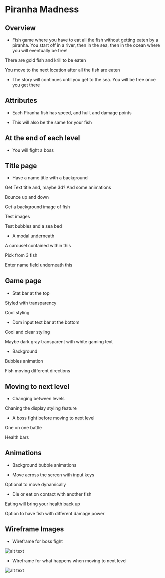 # Piranha Madness 

## Overview 

* Fish game where you have to eat all the fish without getting eaten by a piranha. You start off in a river, then in the sea, then in the ocean where you will eventually be free! 

There are gold fish and krill to be eaten 

You move to the next location after all the fish are eaten 

* The story will continues until you get to the sea. You will be free once you get there 

 

 

## Attributes 

* Each Piranha fish has speed, and hull, and damage points 

* This will also be the same for your fish 

 

## At the end of each level 

* You will fight a boss 

 
 
## Title page 

* Have a name title with a background 

Get Text title and, maybe 3d? And some animations 

Bounce up and down 

Get a background image of fish 

Test images 

Test bubbles and a sea bed 

 

* A modal underneath  

A carousel contained within this 

Pick from 3 fish 

Enter name field underneath this 

 

 

## Game page 

* Stat bar at the top 

Styled with transparency 

Cool styling 

* Dom input text bar at the bottom 

Cool and clear styling 

Maybe dark gray transparent with white gaming text 

* Background 

Bubbles animation 

Fish moving different directions 

 

## Moving to next level 

* Changing between levels 

Chaning the display styling feature 

* A boss fight before moving to next level 

One on one battle 

Health bars 

 

## Animations  

* Background bubble animations 

* Move across the screen with input keys 

Optional to  move dynamically 

* Die or eat on contact with another fish 

Eating will bring your health back up 

Option to have fish with different damage power 

## Wireframe Images


* Wireframe for boss fight

![alt text](https://github.com/petermc87/project_1_piranha_madness/blob/main/images/Piranha%20Madness%20Wireframe_3.jpg)

* Wireframe for what happens when moving to next level

![alt text](https://github.com/petermc87/project_1_piranha_madness/blob/main/images/Piranha%20Madness%20Wireframe_4.jpg)
